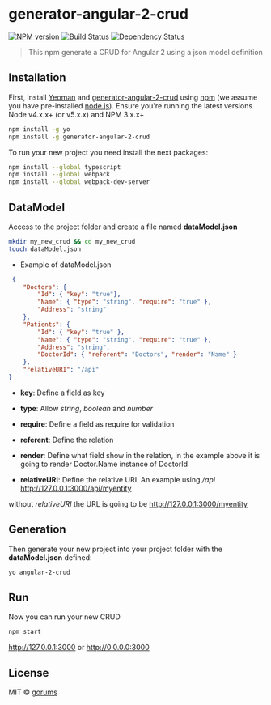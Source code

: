 # generator-angular-2-crud 
[![NPM version][npm-image]][npm-url] [![Build Status][travis-image]][travis-url] [![Dependency Status][daviddm-image]][daviddm-url]
> This npm generate a CRUD for Angular 2 using a json model definition

## Installation

First, install [Yeoman](http://yeoman.io) and [generator-angular-2-crud][npm-url] using [npm](https://www.npmjs.com/) (we assume you have pre-installed [node.js](https://nodejs.org/)). Ensure you're running the latest versions Node v4.x.x+ (or v5.x.x) and NPM 3.x.x+

```bash
npm install -g yo
npm install -g generator-angular-2-crud
```

To run your new project you need install the next packages:

```bash
npm install --global typescript
npm install --global webpack
npm install --global webpack-dev-server
```
 
## DataModel

Access to the project folder and create a file named **dataModel.json**

```bash
mkdir my_new_crud && cd my_new_crud
touch dataModel.json
```

 * Example of dataModel.json

```json
 {
    "Doctors": {
        "Id": { "key": "true"},
        "Name": { "type": "string", "require": "true" },
        "Address": "string"
    },
    "Patients": {
        "Id": { "key": "true" },
        "Name": { "type": "string", "require": "true" },
        "Address": "string",
        "DoctorId": { "referent": "Doctors", "render": "Name" }
    },
    "relativeURI": "/api"
}
 ```
 * **key**: Define a field as key
 
 * **type**: Allow *string*, *boolean* and *number*
 
 * **require**: Define a field as require for validation
 
 * **referent**: Define the relation
 
 * **render**: Define what field show in the relation, in the example above it is going to render Doctor.Name instance of DoctorId
 
 * **relativeURI**: Define the relative URI. An example using */api* http://127.0.0.1:3000/api/myentity 
 
 without *relativeURI* the URL is going to be http://127.0.0.1:3000/myentity

## Generation

Then generate your new project into your project folder with the **dataModel.json** defined:

```bash
yo angular-2-crud
```

## Run

Now you can run your new CRUD

```bash
npm start
```

http://127.0.0.1:3000 or http://0.0.0.0:3000


## License

MIT © [gorums]()


[npm-image]: https://badge.fury.io/js/generator-angular-2-crud.svg
[npm-url]: https://npmjs.org/package/generator-angular-2-crud
[travis-image]: https://travis-ci.org/gorums/generator-angular-2-crud.svg?branch=master
[travis-url]: https://travis-ci.org/gorums/generator-angular-2-crud
[daviddm-image]: https://david-dm.org/gorums/generator-angular-2-crud.svg?theme=shields.io
[daviddm-url]: https://david-dm.org/gorums/generator-angular-2-crud

